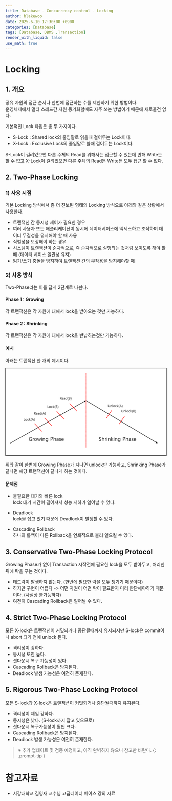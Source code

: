 ```yaml
---
title: Database - Concurrency control - Locking
author: blakewoo
date: 2025-6-10 17:30:00 +0900
categories: [Database]
tags: [Database, DBMS ,Transaction]
render_with_liquid: false
use_math: true
---
```


# Locking

## 1. 개요
공유 자원의 접근 순서나 한번에 접근하는 수를 제한하기 위한 방법이다.   
운영체제에서 멀티 스레드간 자원 동기화할때도 자주 쓰는 방법이기 때문에 새로울건 없다.

기본적인 Lock 타입은 총 두 가지이다.

- S-Lock : Shared lock의 줄임말로 읽을때 걸어두는 Lock이다.
- X-Lock : Exclusive Lock의 줄임말로 쓸때 걸어두는 Lock이다.

S-Lock이 걸려있으면 다른 주체의 Read를 위해서는 접근할 수 있는데 반해 Write는 할 수 없고
X-Lock이 걸려있으면 다른 주체의 Read든 Write든 모두 접근 할 수 없다.

## 2. Two-Phase Locking
### 1) 사용 시점
기본 Locking 방식에서 좀 더 진보된 형태의 Locking 방식으로 아래와 같은 상황에서 사용한다.

- 트랜잭션 간 동시성 제어가 필요한 경우
- 여러 사용자 또는 애플리케이션이 동시에 데이터베이스에 액세스하고 조작하며 데이터 무결성을 유지해야 할 때 사용
- 직렬성을 보장해야 하는 경우
- 시스템이 트랜잭션이 순차적으로, 즉 순차적으로 실행되는 것처럼 보이도록 해야 할 때 (데이터 베이스 일관성 유지)
- 읽기/쓰기 충돌을 방지하여 트랜잭션 간의 부작용을 방지해야할 때

### 2) 사용 방식
Two-Phase라는 이름 답게 2단계로 나뉜다.

#### Phase 1 : Growing
각 트랜잭션은 각 자원에 대해서 lock을 받아오는 것만 가능하다.

#### Phase 2 : Shrinking
각 트랜잭션은 각 자원에 대해서 lock을 반납하는것만 가능하다.

#### 예시
아래는 트랜잭션 한 개의 예시이다.

![img.png](/assets/blog/database/locking/img.png)

위와 같이 한번에 Growing Phase가 지나면 unlock만 가능하고, Shrinking Phase가 끝나면 해당 트랜잭션이 끝나게 하는 것이다.

#### 문제점
- 불필요한 대기와 빠른 lock    
  lock 대기 시간이 길어져서 성능 저하가 일어날 수 있다.

- Deadlock   
  lock을 잡고 있기 때문에 Deadlock이 발생할 수 있다.

- Cascading Rollback   
  하나의 롤백이 다른 Rollback을 언쇄적으로 불러 일으킬 수 있다.


## 3. Conservative Two-Phase Locking Protocol
Growing Phase가 없이 Transaction 시작전에 필요한 lock을 모두 받아두고, 처리한 뒤에 락을 푸는 것이다.

- 데드락이 발생하지 않는다. (한번에 필요한 락을 모두 챙기기 때문이다)
- 하지만 구현이 어렵다 -> 어떤 자원이 어떤 락이 필요한지 미리 판단해야하기 때문이다. (사실상 불가능하다)
- 여전히 Cascading Rollback은 일어날 수 있다.

## 4. Strict Two-Phase Locking Protocol
모든 X-lock은 트랜잭션이 커밋되거나 중단될때까지 유지되지만 S-lock은 commit이나 abort 되기 전에 unlock 된다.

- 격리성이 강하다.
- 동시성 또한 높다.
- 셧다운시 복구 가능성이 있다.  
- Cascading Rollback은 방지된다.
- Deadlock 발생 가능성은 여전히 존재한다.

## 5. Rigorous Two-Phase Locking Protocol
모든 S-lock과 X-lock은 트랜잭션이 커밋되거나 중단될때까지 유지된다.

- 격리성이 제일 강하다.
- 동시성은 낮다. (S-lock까지 잡고 있으므로)
- 셧다운시 복구가능성이 훨씬 크다.  
- Cascading Rollback은 방지된다.
- Deadlock 발생 가능성은 여전히 존재한다.

> ※ 추가 업데이트 및 검증 예정이고, 아직 완벽하지 않으니 참고만 바란다.
{: .prompt-tip }


# 참고자료
- 서강대학교 김영재 교수님 고급데이터 베이스 강의 자료
